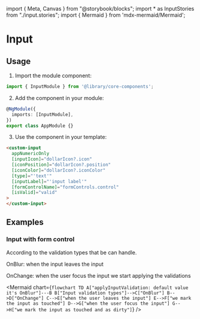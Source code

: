 import { Meta, Canvas } from "@storybook/blocks";
import * as InputStories from "./input.stories";
import { Mermaid } from 'mdx-mermaid/Mermaid';

<Meta title="Atoms/Input/Documentation" />

# Input

## Usage


1. Import the module component:

```ts
import { InputModule } from '@library/core-components';
```

2. Add the component in your module:

```ts
@NgModule({
  imports: [InputModule],
})
export class AppModule {}
```

3. Use the component in your template:

```html
<custom-input
  appNumericOnly
  [inputIcon]="dollarIcon?.icon"
  [iconPosition]="dollarIcon?.position"
  [iconColor]="dollarIcon?.iconColor"
  [type]="'text'"
  [inputLabel]="'input label'"
  [formControlName]="formControls.control"
  [isValid]="valid"
>
</custom-input>
```

## Examples

<Canvas of={InputStories.EmptyInput} layout="padded" withToolbar />

<Canvas of={InputStories.DisabledInput} layout="padded" withToolbar />

<Canvas of={InputStories.ReadonlyInput} layout="padded" withToolbar />


<Canvas of={InputStories.InputWithLabel} layout="padded" withToolbar />


### Input with form control

According to the validation types that be can handle. 

OnBlur: when the input leaves the input

OnChange: when the user focus the input we start applying the validations

<Canvas of={InputStories.EmptyInputWithFormControl} layout="padded" withToolbar />

<Mermaid chart={`
flowchart TD
    A["applyInputValidation: default value it's OnBlur"]---B
    B["Input validation types"]-->C["OnBlur"]
    B-->D["OnChange"]
    C-->E["when the user leaves the input"]
    E-->F["we mark the input as touched"]
    D-->G["when the user focus the input"]
    G-->H["we mark the input as touched and as dirty"]
`} />
